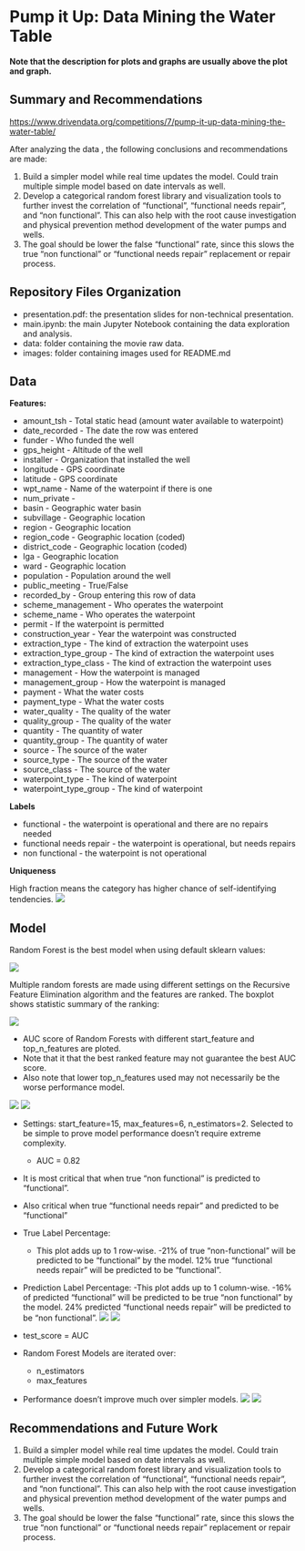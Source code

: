 # Pump it Up: Data Mining the Water Table

**Note that the description for plots and graphs are usually above the plot and graph.**

## Summary and Recommendations
https://www.drivendata.org/competitions/7/pump-it-up-data-mining-the-water-table/

After analyzing the data , the following conclusions and recommendations are made:
1. Build a simpler model while real time updates the model. Could train multiple simple model based on date intervals as well.
2. Develop a categorical random forest library and visualization tools to further invest the correlation of “functional”, “functional needs repair”, and “non functional”. This can also help with the root cause investigation and physical prevention method development of the water pumps and wells.
3. The goal should be lower the false “functional” rate, since this slows the true “non functional” or “functional needs repair” replacement or repair process.

## Repository Files Organization
- presentation.pdf: the presentation slides for non-technical presentation.
- main.ipynb: the main Jupyter Notebook containing the data exploration and analysis.
- data: folder containing the movie raw data.
- images: folder containing images used for README.md

## Data
**Features:**
- amount_tsh - Total static head (amount water available to waterpoint)
- date_recorded - The date the row was entered
- funder - Who funded the well
- gps_height - Altitude of the well
- installer - Organization that installed the well
- longitude - GPS coordinate
- latitude - GPS coordinate
- wpt_name - Name of the waterpoint if there is one
- num_private -
- basin - Geographic water basin
- subvillage - Geographic location
- region - Geographic location
- region_code - Geographic location (coded)
- district_code - Geographic location (coded)
- lga - Geographic location
- ward - Geographic location
- population - Population around the well
- public_meeting - True/False
- recorded_by - Group entering this row of data
- scheme_management - Who operates the waterpoint
- scheme_name - Who operates the waterpoint
- permit - If the waterpoint is permitted
- construction_year - Year the waterpoint was constructed
- extraction_type - The kind of extraction the waterpoint uses
- extraction_type_group - The kind of extraction the waterpoint uses
- extraction_type_class - The kind of extraction the waterpoint uses
- management - How the waterpoint is managed
- management_group - How the waterpoint is managed
- payment - What the water costs
- payment_type - What the water costs
- water_quality - The quality of the water
- quality_group - The quality of the water
- quantity - The quantity of water
- quantity_group - The quantity of water
- source - The source of the water
- source_type - The source of the water
- source_class - The source of the water
- waterpoint_type - The kind of waterpoint
- waterpoint_type_group - The kind of waterpoint

**Labels**
- functional - the waterpoint is operational and there are no repairs needed
- functional needs repair - the waterpoint is operational, but needs repairs
- non functional - the waterpoint is not operational

**Uniqueness**


High fraction means the category has higher chance of self-identifying tendencies.
![](./images/uniqueness.png)

## Model
Random Forest is the best model when using default sklearn values:

![](./images/model_selection.png)

Multiple random forests are made using different settings on the Recursive Feature Elimination  algorithm and the features are ranked. The boxplot shows statistic summary of the ranking:

![](./images/drop_self_identifying.png)

- AUC score of Random Forests with different start_feature and top_n_features are ploted.
- Note that it that the best ranked feature may not guarantee the best AUC score.
- Also note that lower top_n_features used may not necessarily be the worse performance model. 

![](./images/drop_self_identifying_auc.png)
![](./images/feature_selection_auc.png)


- Settings: start_feature=15, max_features=6, n_estimators=2. Selected to be simple to prove model performance doesn’t require extreme complexity.
  - AUC = 0.82
- It is most critical that when true “non functional” is predicted to “functional”.
- Also critical when true “functional needs repair” and predicted to be “functional”
- True Label Percentage:
  - This plot adds up to 1 row-wise.
  -21% of true “non-functional” will be predicted to be “functional” by the model. 12% true “functional needs repair” will be predicted to be “functional”.
- Prediction Label Percentage:
  -This plot adds up to 1 column-wise.
  -16% of predicted “functional” will be predicted to be true “non functional” by the model. 24% predicted “functional needs repair” will be predicted to be “non functional”.
![](./images/simple_pred.png)
![](./images/simple_true.png)

- test_score = AUC
- Random Forest Models are iterated over:
  - n_estimators
  - max_features
- Performance doesn’t improve much over simpler models.
![](./images/auc_max_features_dropped.png)
![](./images/auc_n_estimators_dropped.png)

## Recommendations and Future Work
1. Build a simpler model while real time updates the model. Could train multiple simple model based on date intervals as well.
2. Develop a categorical random forest library and visualization tools to further invest the correlation of “functional”, “functional needs repair”, and “non functional”. This can also help with the root cause investigation and physical prevention method development of the water pumps and wells.
3. The goal should be lower the false “functional” rate, since this slows the true “non functional” or “functional needs repair” replacement or repair process.